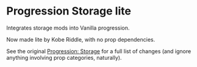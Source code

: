 # Progression Storage lite

Integrates storage mods into Vanilla progression.

Now made lite by Kobe Riddle, with no prop dependencies.

See the original [Progression: Storage](https://steamcommunity.com/sharedfiles/filedetails/?id=3292746186) for a full list of changes (and ignore anything involving prop categories, naturally).